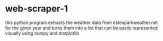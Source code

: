 # web-scraper-1
this python program extracts the weather data from estesparkweather.net for the given year and turns them into a list that can be easily represented visually using numpy and matplotlib
